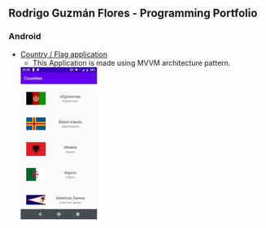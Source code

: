## Rodrigo Guzmán Flores - Programming Portfolio
### Android
- [Country / Flag application](https://github.com/RoyGF/flag_country)
    - This Application is made using MVVM architecture pattern. 
    <img src="/img/android/CountriesApp.jpeg" height="300em" />